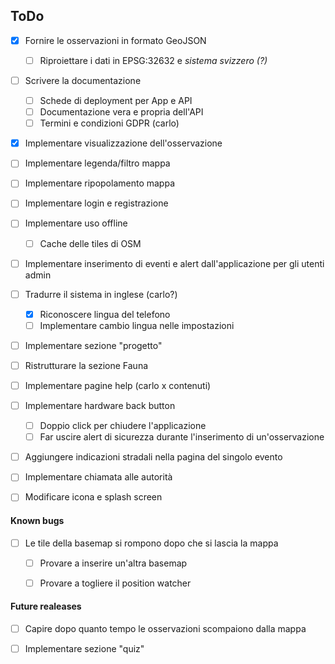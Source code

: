 ## ToDo

- [x] Fornire le osservazioni in formato GeoJSON
    - [ ] Riproiettare i dati in EPSG:32632 e _sistema svizzero (?)_
    
- [ ] Scrivere la documentazione
    - [ ] Schede di deployment per App e API
    - [ ] Documentazione vera e propria dell'API
	- [ ] Termini e condizioni GDPR (carlo)
    
- [x] Implementare visualizzazione dell'osservazione 

- [ ] Implementare legenda/filtro mappa

- [ ] Implementare ripopolamento mappa
  
- [ ] Implementare login e registrazione

- [ ] Implementare uso offline
	- [ ] Cache delle tiles di OSM

- [ ] Implementare inserimento di eventi e alert dall'applicazione per gli utenti admin

- [ ] Tradurre il sistema in inglese (carlo?)
    - [x] Riconoscere lingua del telefono
    - [ ] Implementare cambio lingua nelle impostazioni

- [ ] Implementare sezione "progetto"

- [ ] Ristrutturare la sezione Fauna

- [ ] Implementare pagine help (carlo x contenuti)

- [ ] Implementare hardware back button
    - [ ] Doppio click per chiudere l'applicazione
    - [ ] Far uscire alert di sicurezza durante l'inserimento di un'osservazione
    
- [ ] Aggiungere indicazioni stradali nella pagina del singolo evento

- [ ] Implementare chiamata alle autorità

- [ ] Modificare icona e splash screen


#### Known bugs

- [ ] Le tile della basemap si rompono dopo che si lascia la mappa
    - [ ] Provare a inserire un'altra basemap
    - [ ] Provare a togliere il position watcher
    
    
#### Future realeases

- [ ] Capire dopo quanto tempo le osservazioni scompaiono dalla mappa

- [ ] Implementare sezione "quiz"
